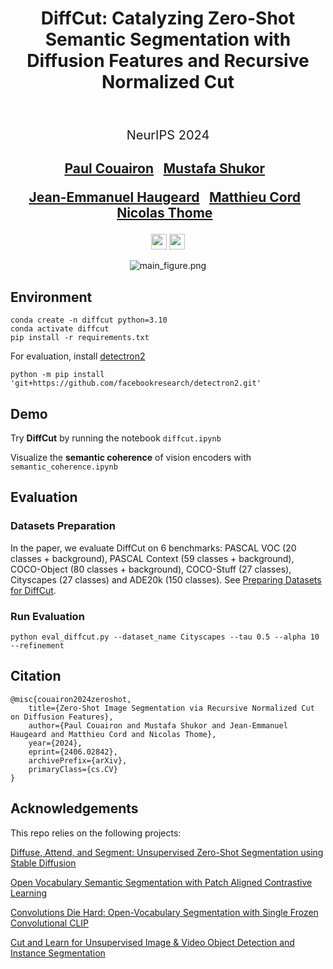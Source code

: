 <div align="center">
<h1>
DiffCut: Catalyzing Zero-Shot Semantic Segmentation with Diffusion Features and Recursive Normalized Cut
<br>
</h1><br>

<p style="font-size: 20px"> NeurIPS 2024</p>

<p></p>

<p></p>

<h2>
<a href="https://scholar.google.fr/citations?user=yQRnP7YAAAAJ&hl=fr">Paul Couairon</a>&ensp;
<a href="https://scholar.google.com/citations?user=lhp9mRgAAAAJ&hl=en">Mustafa Shukor</a>&ensp;

<a href="https://fr.linkedin.com/in/jean-emmanuel-haugeard">Jean-Emmanuel Haugeard</a>&ensp;
<a href="https://cord.isir.upmc.fr">Matthieu Cord</a>&ensp;
<a href="https://thome.isir.upmc.fr">Nicolas Thome</a>&ensp;
</h2>


<p></p>
<a href="https://arxiv.org/abs/2406.02842v1"><img
src="https://img.shields.io/badge/arXiv-DiffCut-b31b1b.svg" height=25em></a>
<a href="https://diffcut-segmentation.github.io"><img 
src="https://img.shields.io/static/v1?label=Project&message=Website&color=green" height=25em></a>


![main_figure.png](./assets/main_figure.png)

</div>

## Environment
```
conda create -n diffcut python=3.10
conda activate diffcut
pip install -r requirements.txt
```

For evaluation, install [detectron2](https://detectron2.readthedocs.io/en/latest/tutorials/install.html)
```
python -m pip install 'git+https://github.com/facebookresearch/detectron2.git'
```

## Demo
Try __DiffCut__ by running the notebook ``diffcut.ipynb``

Visualize the __semantic coherence__ of vision encoders with ``semantic_coherence.ipynb``




## Evaluation

### Datasets Preparation
In the paper, we evaluate DiffCut on 6 benchmarks: PASCAL VOC (20 classes + background), PASCAL Context (59 classes + background), COCO-Object (80 classes + background), COCO-Stuff (27 classes), Cityscapes (27 classes) and ADE20k (150 classes). See [Preparing Datasets for DiffCut](datasets/README.md).

### Run Evaluation
```
python eval_diffcut.py --dataset_name Cityscapes --tau 0.5 --alpha 10 --refinement
```



## Citation
```
@misc{couairon2024zeroshot,
    title={Zero-Shot Image Segmentation via Recursive Normalized Cut on Diffusion Features},
    author={Paul Couairon and Mustafa Shukor and Jean-Emmanuel Haugeard and Matthieu Cord and Nicolas Thome},
    year={2024},
    eprint={2406.02842},
    archivePrefix={arXiv},
    primaryClass={cs.CV}
}
```

## Acknowledgements
This repo relies on the following projects:

[Diffuse, Attend, and Segment: Unsupervised Zero-Shot Segmentation using Stable Diffusion](https://github.com/google/diffseg)

[Open Vocabulary Semantic Segmentation with Patch Aligned Contrastive Learning](https://arxiv.org/abs/2212.04994)

[Convolutions Die Hard: Open-Vocabulary Segmentation with Single Frozen Convolutional CLIP](https://github.com/bytedance/fc-clip)

[Cut and Learn for Unsupervised Image & Video Object Detection and Instance Segmentation](https://github.com/facebookresearch/CutLER)


